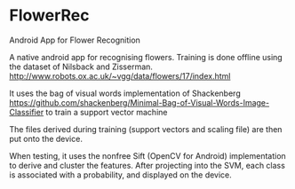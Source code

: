 # FlowerRec
Android App for Flower Recognition

A native android app for recognising flowers.
Training is done offline using the dataset of Nilsback and Zisserman.
http://www.robots.ox.ac.uk/~vgg/data/flowers/17/index.html

It uses the bag of visual words implementation of Shackenberg
https://github.com/shackenberg/Minimal-Bag-of-Visual-Words-Image-Classifier
to train a support vector machine

The files derived during training (support vectors and scaling file) are then put onto the device.

When testing, it uses the nonfree Sift (OpenCV for Android) implementation to derive
and cluster the features. After projecting into the SVM, each class is associated with a probability,
and displayed on the device.



